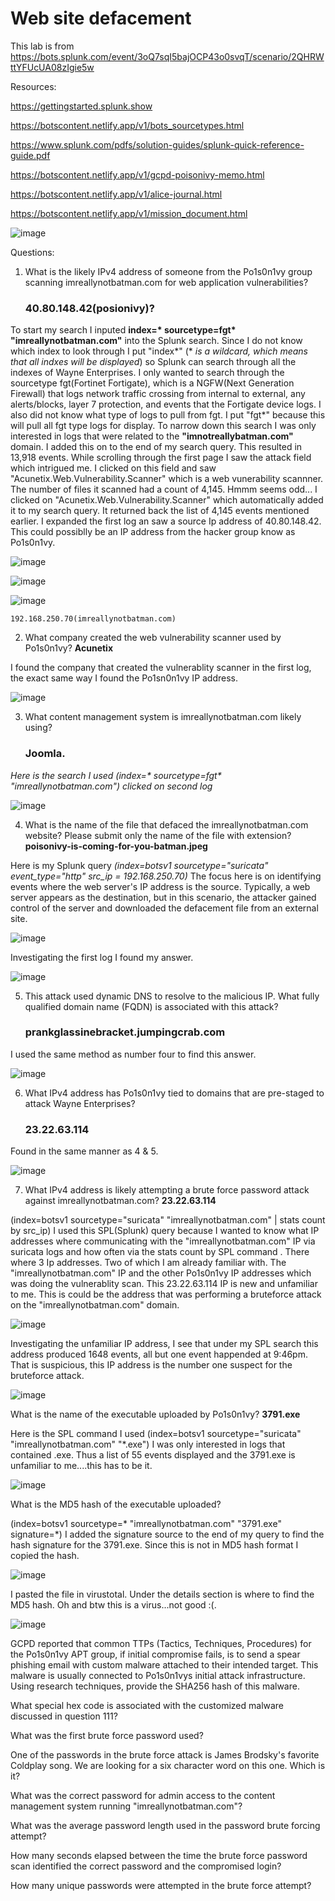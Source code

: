 <h1> Web site defacement </h1>

This lab is from https://bots.splunk.com/event/3oQ7sqI5bajOCP43o0svqT/scenario/2QHRWttYFUcUA08zIgie5w

Resources: 

https://gettingstarted.splunk.show

https://botscontent.netlify.app/v1/bots_sourcetypes.html

https://www.splunk.com/pdfs/solution-guides/splunk-quick-reference-guide.pdf

https://botscontent.netlify.app/v1/gcpd-poisonivy-memo.html

https://botscontent.netlify.app/v1/alice-journal.html

https://botscontent.netlify.app/v1/mission_document.html

![image](https://github.com/user-attachments/assets/e7b82b8a-94ad-482e-8862-6e4605cc75c9)

Questions:

1. What is the likely IPv4 address of someone from the Po1s0n1vy group scanning imreallynotbatman.com for web application vulnerabilities? <h3>40.80.148.42(posionivy)?</h3>

To start my search I inputed __index=* sourcetype=fgt* "imreallynotbatman.com"__ into the Splunk search. Since I do not know which index to look through I put "index*" (* *is a wildcard, which means that all indxes will be displayed*) so Splunk can search through all the indexes of Wayne Enterprises. I only wanted to search through the sourcetype fgt(Fortinet Fortigate), which is a NGFW(Next Generation Firewall) that logs network traffic crossing from internal to external, any alerts/blocks, layer 7 protection, and events that the Fortigate device logs. I also did not know what type of logs to pull from fgt. I put "fgt*" because this will pull all fgt type logs for display. To narrow down this search I was only interested in logs that were related to the **"imnotreallybatman.com"** domain. I added this on to the end of my search query. This resulted in 13,918 events. While scrolling through the first page I saw the attack field which intrigued me. I clicked on this field and saw "Acunetix.Web.Vulnerability.Scanner" which is a web vunerability scannner. The number of files it scanned had a count of 4,145. Hmmm seems odd... I clicked on "Acunetix.Web.Vulnerability.Scanner" which automatically added it to my search query. It returned back the list of 4,145 events mentioned earlier. I expanded the first log an saw a source Ip address of  40.80.148.42. This could possiblly be an IP address from the hacker group know as Po1s0n1vy.

![image](https://github.com/user-attachments/assets/bbc2711d-d2cb-45e8-bfa4-43cdd34ea0d9)

![image](https://github.com/user-attachments/assets/3ffae2b6-af13-42d8-9f89-888a31466226)

![image](https://github.com/user-attachments/assets/7ec0e6bb-fbf8-47c5-a883-f1103da7528f)






    192.168.250.70(imreallynotbatman.com)

2. What company created the web vulnerability scanner used by Po1s0n1vy? **Acunetix**

I found the company that created the vulnerablity scanner in the first log, the exact same way I found the Po1sn0n1vy IP address. 

![image](https://github.com/user-attachments/assets/a4bbf9e1-fc6b-430d-8686-ce30a828c088)

3. What content management system is imreallynotbatman.com likely using? <h3>Joomla.</h3>

 _Here is the search I used (index=* sourcetype=fgt* "imreallynotbatman.com") clicked on second log_

![image](https://github.com/user-attachments/assets/ab63f493-c929-41de-8ac5-f83d0f714a91)


4. What is the name of the file that defaced the imreallynotbatman.com website? Please submit only the name of the file with extension? **poisonivy-is-coming-for-you-batman.jpeg**

Here is my Splunk query *(index=botsv1 sourcetype="suricata" event_type="http" src_ip = 192.168.250.70)* The focus here is on identifying events where the web server's IP address is the source. Typically, a web server appears as the destination, but in this scenario, the attacker gained control of the server and downloaded the defacement file from an external site.

![image](https://github.com/user-attachments/assets/f0dfc84c-916c-4faa-9585-20dd695078df)

Investigating the first log I found my answer.

![image](https://github.com/user-attachments/assets/ad7c6d5a-5cfc-4143-b1a7-7e5f9d725186)

5. This attack used dynamic DNS to resolve to the malicious IP. What fully qualified domain name (FQDN) is associated with this attack? <h3>prankglassinebracket.jumpingcrab.com</h3>

I used the same method as number four to find this answer.

![image](https://github.com/user-attachments/assets/1669e1c3-997b-4262-825d-9e45708ff897)


6. What IPv4 address has Po1s0n1vy tied to domains that are pre-staged to attack Wayne Enterprises? <h3>23.22.63.114</h3>

Found in the same manner as 4 & 5.

![image](https://github.com/user-attachments/assets/044f0423-8c15-4a26-9a5e-bc041a57016f)


7. What IPv4 address is likely attempting a brute force password attack against imreallynotbatman.com? **23.22.63.114**

(index=botsv1 sourcetype="suricata" "imreallynotbatman.com" | stats count by src_ip) I used this SPL(Splunk) query because I wanted to know what IP addresses where communicating with the "imreallynotbatman.com" IP via suricata logs and how often via the stats count by SPL command . There where 3 Ip addresses. Two of which I am already familiar with. The "imreallynotbatman.com" IP and the other Po1s0n1vy IP addresses which was doing the vulnerablity scan. This 23.22.63.114 IP is new and unfamiliar to me. This is could be the address that was performing a bruteforce attack on the "imreallynotbatman.com" domain.   

![image](https://github.com/user-attachments/assets/8f7d0b29-4fbf-4f17-9998-c0dc88ee4770)

Investigating the unfamiliar IP address, I see that under my SPL search this address produced 1648 events, all but one event happended at 9:46pm. That is suspicious, this IP address is the number one suspect for the bruteforce attack.

![image](https://github.com/user-attachments/assets/c484d8f2-24a5-482a-8c6c-73d5db5addb1)



What is the name of the executable uploaded by Po1s0n1vy? **3791.exe**

Here is the SPL command I used (index=botsv1 sourcetype="suricata" "imreallynotbatman.com" "*.exe") I was only interested in logs that contained .exe. Thus a list of 55 events displayed and the 3791.exe is unfamiliar to me....this has to be it.

![image](https://github.com/user-attachments/assets/36dc8384-82fa-4b1f-9c5d-500073f6329c)


What is the MD5 hash of the executable uploaded?

(index=botsv1 sourcetype=*  "imreallynotbatman.com" "3791.exe" signature=*)
I added the signature source to the end of my query to find the hash signature for the 3791.exe. Since this is not in MD5 hash format I copied the hash.

![image](https://github.com/user-attachments/assets/64769ee6-f9e6-4a30-834d-4fd19f363479)

I pasted the file in virustotal. Under the details section is where to find the MD5 hash. Oh and btw this is a virus...not good :(.

![image](https://github.com/user-attachments/assets/8c8b8d77-1973-453b-8ad3-daa80ef7caf9)



GCPD reported that common TTPs (Tactics, Techniques, Procedures) for the Po1s0n1vy APT group, if initial compromise fails, is to send a spear phishing email with custom malware attached to their intended target. This malware is usually connected to Po1s0n1vys initial attack infrastructure. Using research techniques, provide the SHA256 hash of this malware.

What special hex code is associated with the customized malware discussed in question 111?

What was the first brute force password used?

One of the passwords in the brute force attack is James Brodsky's favorite Coldplay song. We are looking for a six character word on this one. Which is it?

What was the correct password for admin access to the content management system running "imreallynotbatman.com"?

What was the average password length used in the password brute forcing attempt?

How many seconds elapsed between the time the brute force password scan identified the correct password and the compromised login?

How many unique passwords were attempted in the brute force attempt?
